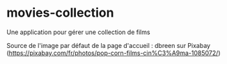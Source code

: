 # movies-collection
Une application pour gérer une collection de films

Source de l'image par défaut de la page d'accueil : dbreen sur Pixabay (https://pixabay.com/fr/photos/pop-corn-films-cin%C3%A9ma-1085072/)
